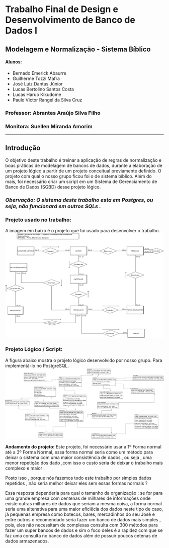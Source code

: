 # Trabalho Final de Design e Desenvolvimento de Banco de Dados I
## Modelagem e Normalização - Sistema Bíblico
#### Alunos:
* Bernado Emerick Abaurre
* Guilherme Tozzi Mafra
* José Luiz Dantas Júnior
* Lucas Bertolino Santos Costa
* Lucas Haruo Kikudome
* Paulo Victor Rangel da Silva Cruz

### Professor: Abrantes Araújo Silva Filho
### Monitora: Suellen Miranda Amorim

---
## Introdução
O objetivo deste trabalho é treinar a aplicação de regras de normalização e boas práticas de modelagem de bancos de dados, durante a elaboração de um projeto lógico a partir de um projeto conceitual previamente definido. O projeto com qual o nosso grupo ficou foi o de sistema bíblico. Além do mais, foi necessário criar um script em um Sistema de Gerenciamento de Banco de Dados (SGBD) desse projeto lógico.

### *Obervação: O sistema deste trabalho esta em Postgres, ou seja, não funcionará em outros SQLs .*

### Projeto usado no trabalho:
A imagem em baixo é o projeto que foi usado para desenvolver o trabalho.
![Projeto Conceitual - "Bíblico"](Arquivos_recebidos/ModeloConceitual_SistemaBiblico.png)

### Projeto Lógico / Script:
A figura abaixo mostra o projeto lógico desenvolvido por nosso grupo. Para implementá-lo no PostgreSQL.
![Projeto Lógico - "Bíblico"](ProjetoLogico_PowerArchitect.png)

**Andamento do projeto:** Este projeto, foi necessário usar a 1º Forma normal até a 3º Forma Normal, essa forma normal seria como um método para deixar o sistema com uma maior consistência de dados , ou seja , uma menor repetição dos dado ,com isso o custo seria de deixar o trabalho mais complexo e maior . 

Posto isso , porque nós fazemos todo este trabalho por simples dados repetidos , não seria melhor deixar eles sem essas formas normais ? 

Essa resposta dependeria para qual o tamanho da organização : se for para uma grande empresa com centenas de milhares de informações onde existe outras milhares de dados que seriam a mesma coisa, a forma normal seria uma altenativa para uma maior eficiêcia dos dados neste tipo de caso, já pequenas empresa como botecos, bares, mercadinhos do seu José e entre outros o recomendado seria fazer um banco de dados mais simples , pois, eles não necessitam de complexas consulta com 300 métodos para fazer um super bancos de dados e sim o foco deles é a rapidez com que se faz uma consulta no banco de dados além de possuir poucos cetenas de dados armazenados.
